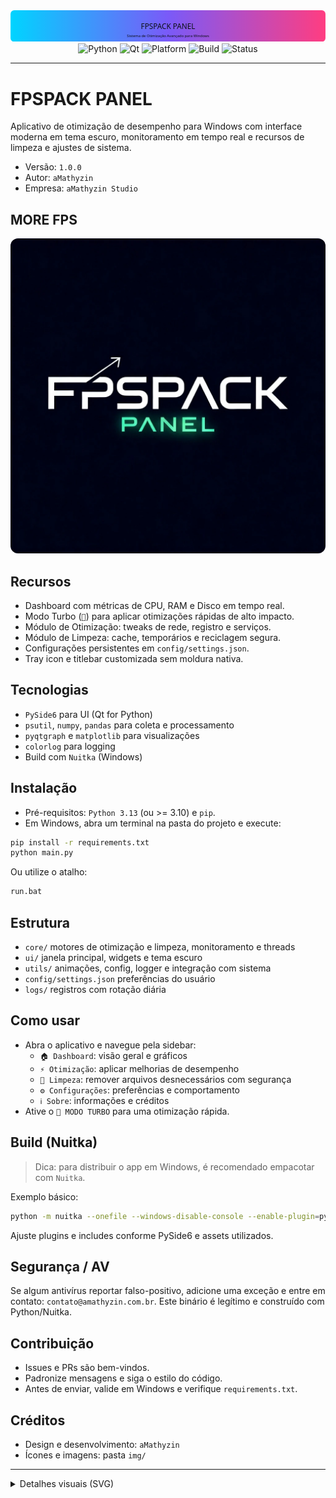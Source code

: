 <div align="center">

<!-- Hero Banner (SVG) -->
<svg width="100%" height="120" viewBox="0 0 1200 120" xmlns="http://www.w3.org/2000/svg" role="img" aria-label="FPSPACK PANEL banner">
  <defs>
    <linearGradient id="g" x1="0" y1="0" x2="1" y2="0">
      <stop offset="0%" stop-color="#00D4FF"/>
      <stop offset="50%" stop-color="#7A5AF8"/>
      <stop offset="100%" stop-color="#FF3D81"/>
    </linearGradient>
  </defs>
  <rect width="1200" height="120" fill="url(#g)" rx="14"/>
  <text x="50%" y="54%" dominant-baseline="middle" text-anchor="middle"
        font-family="Segoe UI, Roboto, Helvetica, Arial" font-size="28" fill="#0D1117">FPSPACK PANEL</text>
  <text x="50%" y="82%" dominant-baseline="middle" text-anchor="middle"
        font-family="Segoe UI, Roboto, Helvetica, Arial" font-size="14" fill="#0D1117">Sistema de Otimização Avançado para Windows</text>
</svg>

<br/>

<!-- Badges -->
<img alt="Python" src="https://img.shields.io/badge/Python-3.13-3776AB?logo=python&logoColor=white"/>
<img alt="Qt" src="https://img.shields.io/badge/Qt-PySide6-41CD52?logo=qt&logoColor=white"/>
<img alt="Platform" src="https://img.shields.io/badge/Platform-Windows-0078D6?logo=windows&logoColor=white"/>
<img alt="Build" src="https://img.shields.io/badge/Build-Nuitka-FFB000?logo=python&logoColor=white"/>
<img alt="Status" src="https://img.shields.io/badge/Status-Ativo-success"/>

</div>

---

# FPSPACK PANEL

Aplicativo de otimização de desempenho para Windows com interface moderna em tema escuro, monitoramento em tempo real e recursos de limpeza e ajustes de sistema.

- Versão: `1.0.0`
- Autor: `aMathyzin`
- Empresa: `aMathyzin Studio`

## MORE FPS 

<div align="center">
  <img src="img/splash.webp" alt="Splash / Preview do FPSPACK PANEL" width="820" style="border-radius:12px"/>
</div>

## Recursos

- Dashboard com métricas de CPU, RAM e Disco em tempo real.
- Modo Turbo (`🚀`) para aplicar otimizações rápidas de alto impacto.
- Módulo de Otimização: tweaks de rede, registro e serviços.
- Módulo de Limpeza: cache, temporários e reciclagem segura.
- Configurações persistentes em `config/settings.json`.
- Tray icon e titlebar customizada sem moldura nativa.

## Tecnologias

- `PySide6` para UI (Qt for Python)
- `psutil`, `numpy`, `pandas` para coleta e processamento
- `pyqtgraph` e `matplotlib` para visualizações
- `colorlog` para logging
- Build com `Nuitka` (Windows)

## Instalação

- Pré-requisitos: `Python 3.13` (ou >= 3.10) e `pip`.
- Em Windows, abra um terminal na pasta do projeto e execute:

```bash
pip install -r requirements.txt
python main.py
```

Ou utilize o atalho:

```bash
run.bat
```

## Estrutura

- `core/` motores de otimização e limpeza, monitoramento e threads
- `ui/` janela principal, widgets e tema escuro
- `utils/` animações, config, logger e integração com sistema
- `config/settings.json` preferências do usuário
- `logs/` registros com rotação diária

## Como usar

- Abra o aplicativo e navegue pela sidebar:
  - `🏠 Dashboard`: visão geral e gráficos
  - `⚡ Otimização`: aplicar melhorias de desempenho
  - `🧹 Limpeza`: remover arquivos desnecessários com segurança
  - `⚙️ Configurações`: preferências e comportamento
  - `ℹ️ Sobre`: informações e créditos
- Ative o `🚀 MODO TURBO` para uma otimização rápida.

## Build (Nuitka)

> Dica: para distribuir o app em Windows, é recomendado empacotar com `Nuitka`.

Exemplo básico:

```bash
python -m nuitka --onefile --windows-disable-console --enable-plugin=pyside6 --include-data-dir=img=img --output-dir=dist main.py
```

Ajuste plugins e includes conforme PySide6 e assets utilizados.

## Segurança / AV

Se algum antivírus reportar falso-positivo, adicione uma exceção e entre em contato: `contato@amathyzin.com.br`. Este binário é legítimo e construído com Python/Nuitka.

## Contribuição

- Issues e PRs são bem-vindos.
- Padronize mensagens e siga o estilo do código.
- Antes de enviar, valide em Windows e verifique `requirements.txt`.

## Créditos

- Design e desenvolvimento: `aMathyzin`
- Ícones e imagens: pasta `img/`

---

<details>
  <summary>Detalhes visuais (SVG)</summary>

  <!-- Divider Wave (SVG) -->
  <svg width="100%" height="60" viewBox="0 0 1200 60" xmlns="http://www.w3.org/2000/svg" aria-hidden="true">
    <path d="M0,20 C300,40 900,0 1200,20 L1200,60 L0,60 Z" fill="#0D1117" opacity="0.9"/>
    <path d="M0,30 C300,50 900,10 1200,30 L1200,60 L0,60 Z" fill="#00D4FF" opacity="0.35"/>
  </svg>
</details>
